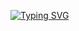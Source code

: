 [![Typing SVG](https://readme-typing-svg.herokuapp.com?color=%2336BCF7&lines=Ляя+я+крч+пропил+свой+профиль+гитхаба)](https://git.io/typing-svg)
